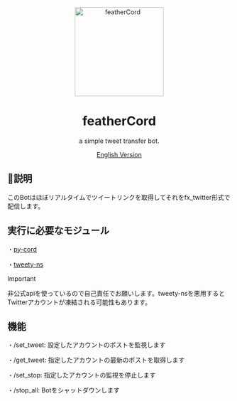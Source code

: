 <div align="center">
	<a href="https://github.com/CrossDarkrix/featherCord">
	<img width="200px" height="200px" alt="featherCord" src="https://raw.githubusercontent.com/CrossDarkrix/featherCord/main/images/feathercord.png"></a>

# featherCord
a simple tweet transfer bot.

[English Version](https://github.com/CrossDarkrix/Tweet_to_discord/blob/main/README_EN.md)
</div>

## 📝説明
このBotはほぼリアルタイムでツイートリンクを取得してそれをfx_twitter形式で配信します。


## 実行に必要なモジュール
・[py-cord](https://github.com/Pycord-Development/pycord)

・[tweety-ns](https://github.com/mahrtayyab/tweety)

> [!IMPORTANT]
> 非公式apiを使っているので自己責任でお願いします。tweety-nsを悪用するとTwitterアカウントが凍結される可能性もあります。

## 機能
・/set_tweet: 設定したアカウントのポストを監視します

・/get_tweet: 指定したアカウントの最新のポストを取得します

・/set_stop: 指定したアカウントの監視を停止します

・/stop_all: Botをシャットダウンします

